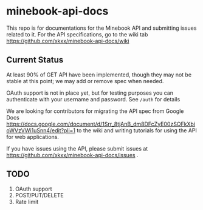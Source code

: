 minebook-api-docs
=================

This repo is for documentations for the Minebook API and submitting
issues related to it. For the API specifications, go to the wiki tab
https://github.com/xkxx/minebook-api-docs/wiki

Current Status
--------------
At least 90% of GET API have been implemented, though they may not
be stable at this point; we may add or remove spec when needed.

OAuth support is not in place yet, but for testing purposes you can
authenticate with your username and password. See `/auth` for details

We are looking for contributors for migrating the API spec from Google
Docs https://docs.google.com/document/d/1Srr_8tjAnB_dm8DFcZyE00zSOFkXbioWVzVWi1uSnn4/edit?pli=1
to the wiki and writing tutorials for using the API for web
applications.

If you have issues using the API, please submit issues at
https://github.com/xkxx/minebook-api-docs/issues . 


TODO
----

1. OAuth support
2. POST/PUT/DELETE
3. Rate limit